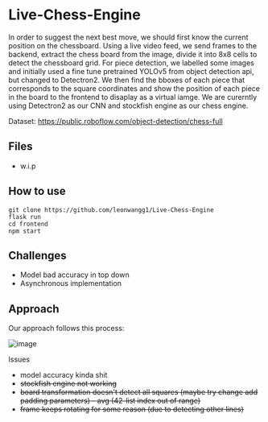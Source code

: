 # Live-Chess-Engine

In order to suggest the next best move, we should first know the current position on the chessboard. Using a live video feed, we send frames to the backend, extract the chess board from the image, divide it into 8x8 cells to detect the chessboard grid. For piece detection, we labelled some images and initially used a fine tune pretrained YOLOv5 from object detection api, but changed to Detectron2. We then find the bboxes of each piece that corresponds to the square coordinates and show the position of each piece in the board to the frontend to disaplay as a virtual iamge. We are curerntly using Detectron2 as our CNN and stockfish engine as our chess engine. 

Dataset: https://public.roboflow.com/object-detection/chess-full

## Files

- w.i.p

## How to use

```shell
git clone https://github.com/leonwangg1/Live-Chess-Engine
flask run
cd frontend
npm start
```
## Challenges

- Model bad accuracy in top down
- Asynchronous implementation

## Approach

Our approach follows this process:

![image](https://user-images.githubusercontent.com/62505788/167887379-b2e36bbd-80bc-469d-a598-6cd64a6bafae.png)

Issues
- model accuracy kinda shit
- <strike>stockfish engine not working<strike>
-  <strike>board transformation doesn't detect all squares (maybe try change add padding parameters) - avg (42-list index out of range) <strike>
-  <strike>frame keeps rotating for some reason (due to detecting other lines)<strike>
